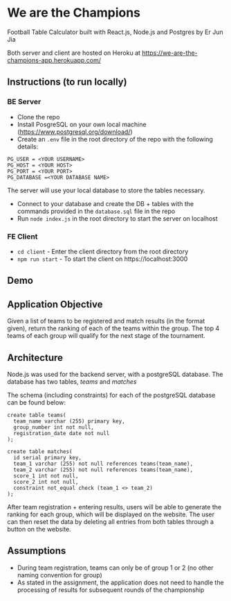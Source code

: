 # We are the Champions
Football Table Calculator built with React.js, Node.js and Postgres by Er Jun Jia

Both server and client are hosted on Heroku at https://we-are-the-champions-app.herokuapp.com/ 

## Instructions (to run locally)
### BE Server
- Clone the repo
- Install PosgreSQL on your own local machine (https://www.postgresql.org/download/) 
- Create an `.env` file in the root directory of the repo with the following details:
```
PG_USER = <YOUR USERNAME>
PG_HOST = <YOUR HOST>
PG_PORT = <YOUR PORT>
PG_DATABASE =<YOUR DATABASE NAME>
```
The server will use your local database to store the tables necessary. 
- Connect to your database and create the DB + tables with the commands provided in the `database.sql` file in the repo
- Run `node index.js` in the root directory to start the server on localhost

### FE Client
- `cd client` - Enter the client directory from the root directory
- `npm run start` - To start the client on https://localhost:3000

## Demo

## Application Objective
Given a list of teams to be registered and match results (in the format given), return the ranking of each of the teams within the group. The top 4 teams of each group will qualify for the next stage of the tournament. 

## Architecture
Node.js was used for the backend server, with a postgreSQL database. The database has two tables, *teams* and *matches*

The schema (including constraints) for each of the postgreSQL database can be found below: 
```
create table teams(
  team_name varchar (255) primary key,
  group_number int not null,
  registration_date date not null
);

create table matches(
  id serial primary key,
  team_1 varchar (255) not null references teams(team_name),
  team_2 varchar (255) not null references teams(team_name),
  score_1 int not null,
  score_2 int not null,
  constraint not_equal check (team_1 <> team_2)
);
```
After team registration + entering results, users will be able to generate the ranking for each group, which will be displayed on the website. The user can then reset the data by deleting all entries from both tables through a button on the website. 

## Assumptions
- During team registration, teams can only be of group 1 or 2 (no other naming convention for group)
- As stated in the assignment, the application does not need to handle the processing of results for subsequent rounds of the championship
